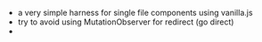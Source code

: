 
- a very simple harness for single file components using vanilla.js
- try to avoid using MutationObserver for redirect (go direct)
- 